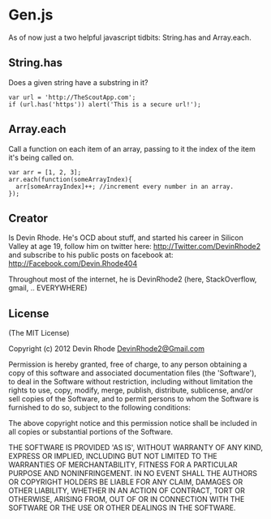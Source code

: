 Gen.js
=================

As of now just a two helpful javascript tidbits: String.has and Array.each.

String.has
----------

Does a given string have a substring in it?

    var url = 'http://TheScoutApp.com';
    if (url.has('https')) alert('This is a secure url!');


Array.each
-----------

Call a function on each item of an array, passing to it the index of the item it's being called on.

    var arr = [1, 2, 3];
    arr.each(function(someArrayIndex){
      arr[someArrayIndex]++; //increment every number in an array.
    });

Creator
---------------

Is Devin Rhode. He's OCD about stuff, and started his career in Silicon Valley at age 19, follow him on twitter here: http://Twitter.com/DevinRhode2 and subscribe to his public posts on facebook at: http://Facebook.com/Devin.Rhode404

Throughout most of the internet, he is DevinRhode2 (here, StackOverflow, gmail, .. EVERYWHERE)


License
---------------

(The MIT License)

Copyright (c) 2012 Devin Rhode <DevinRhode2@Gmail.com>

Permission is hereby granted, free of charge, to any person obtaining a copy of this software and associated documentation files (the 'Software'), to deal in the Software without restriction, including without limitation the rights to use, copy, modify, merge, publish, distribute, sublicense, and/or sell copies of the Software, and to permit persons to whom the Software is furnished to do so, subject to the following conditions:

The above copyright notice and this permission notice shall be included in all copies or substantial portions of the Software.

THE SOFTWARE IS PROVIDED 'AS IS', WITHOUT WARRANTY OF ANY KIND, EXPRESS OR IMPLIED, INCLUDING BUT NOT LIMITED TO THE WARRANTIES OF MERCHANTABILITY, FITNESS FOR A PARTICULAR PURPOSE AND NONINFRINGEMENT. IN NO EVENT SHALL THE AUTHORS OR COPYRIGHT HOLDERS BE LIABLE FOR ANY CLAIM, DAMAGES OR OTHER LIABILITY, WHETHER IN AN ACTION OF CONTRACT, TORT OR OTHERWISE, ARISING FROM, OUT OF OR IN CONNECTION WITH THE SOFTWARE OR THE USE OR OTHER DEALINGS IN THE SOFTWARE.